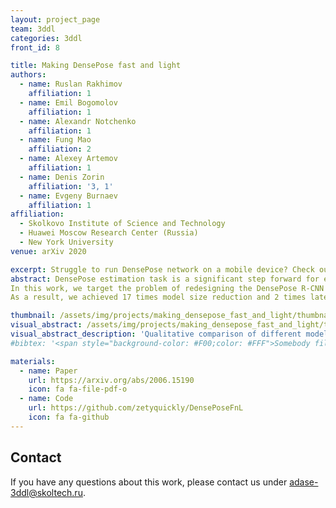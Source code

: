 ```yaml
---
layout: project_page
team: 3ddl
categories: 3ddl
front_id: 8

title: Making DensePose fast and light
authors:
  - name: Ruslan Rakhimov
    affiliation: 1
  - name: Emil Bogomolov
    affiliation: 1
  - name: Alexandr Notchenko
    affiliation: 1
  - name: Fung Mao
    affiliation: 2
  - name: Alexey Artemov
    affiliation: 1
  - name: Denis Zorin
    affiliation: '3, 1'
  - name: Evgeny Burnaev
    affiliation: 1
affiliation:
  - Skolkovo Institute of Science and Technology
  - Huawei Moscow Research Center (Russia)
  - New York University
venue: arXiv 2020

excerpt: Struggle to run DensePose network on a mobile device? Check out our work on how to make that possible
abstract: DensePose estimation task is a significant step forward for enhancing user experience computer vision applications ranging from augmented reality to cloth fitting. Existing neural network models capable of solving this task are heavily parameterized and a long way from being transferred to an embedded or mobile device. To enable Dense Pose inference on the end device with current models, one needs to support an expensive server-side infrastructure and have a stable internet connection. To make things worse, mobile and embedded devices do not always have a powerful GPU inside.
In this work, we target the problem of redesigning the DensePose R-CNN model's architecture so that the final network retains most of its accuracy but becomes more light-weight and fast. To achieve that, we tested and incorporated many deep learning innovations from recent years, specifically performing an ablation study on 23 efficient backbone architectures, multiple two-stage detection pipeline modifications, and custom model quantization methods. 
As a result, we achieved 17 times model size reduction and 2 times latency improvement compared to the baseline model.

thumbnail: /assets/img/projects/making_densepose_fast_and_light/thumbnail.jpg
visual_abstract: /assets/img/projects/making_densepose_fast_and_light/teaser-pic.jpg
visual_abstract_description: 'Qualitative comparison of different models. We depict contours with color-coded U and V coordinates as an output of the model.'
#bibtex: '<span style="background-color: #F00;color: #FFF">Somebody fill this with bibtex when it is published'

materials:
  - name: Paper
    url: https://arxiv.org/abs/2006.15190
    icon: fa fa-file-pdf-o
  - name: Code
    url: https://github.com/zetyquickly/DensePoseFnL
    icon: fa fa-github
---
```

## Contact
If you have any questions about this work, please contact us under [adase-3ddl@skoltech.ru](mailto:adase-3ddl@skoltech.ru).
